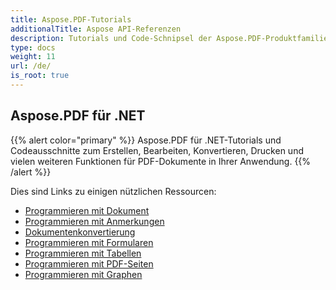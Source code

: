 ```yaml
---
title: Aspose.PDF-Tutorials
additionalTitle: Aspose API-Referenzen
description: Tutorials und Code-Schnipsel der Aspose.PDF-Produktfamilie. Es enthält grundlegende und fortgeschrittene Tutorials zur Verwendung von Aspose.PDF.
type: docs
weight: 11
url: /de/
is_root: true
---
```


## Aspose.PDF für .NET
{{% alert color="primary" %}}
Aspose.PDF für .NET-Tutorials und Codeausschnitte zum Erstellen, Bearbeiten, Konvertieren, Drucken und vielen weiteren Funktionen für PDF-Dokumente in Ihrer Anwendung. 
{{% /alert %}}

Dies sind Links zu einigen nützlichen Ressourcen:
- [Programmieren mit Dokument](./programming-with-document/)
- [Programmieren mit Anmerkungen](./annotations/)  
- [Dokumentenkonvertierung](./document-conversion/)
- [Programmieren mit Formularen](./programming-with-forms/)
- [Programmieren mit Tabellen](./programming-with-tables/) 
- [Programmieren mit PDF-Seiten](./programming-with-pdf-pages/)
- [Programmieren mit Graphen](./programming-with-graphs/)
 

